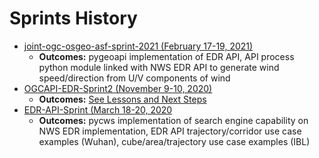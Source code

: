 # Sprints History

- [joint-ogc-osgeo-asf-sprint-2021 (February 17-19, 2021)](https://github.com/opengeospatial/joint-ogc-osgeo-asf-sprint-2021)
     - **Outcomes:**  pygeoapi implementation of EDR API, API process python module linked with NWS EDR API to generate wind speed/direction from U/V components of wind
- [OGCAPI-EDR-Sprint2 (November 9-10, 2020)](https://github.com/opengeospatial/OGCAPI-EDR-Sprint2)
     - **Outcomes:**  [See Lessons and Next Steps](https://github.com/opengeospatial/OGCAPI-EDR-Sprint2/blob/master/lessonsAndNextSteps.adoc)
- [EDR-API-Sprint (March 18-20, 2020](https://github.com/opengeospatial/EDR-API-Sprint)
     - **Outcomes:**  pycws implementation of search engine capability on NWS EDR implementation, EDR API trajectory/corridor use case examples (Wuhan), cube/area/trajectory use case examples (IBL)
